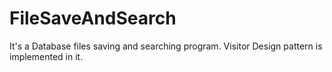 # FileSaveAndSearch
It's a Database files saving and searching program. Visitor Design pattern is implemented in it.
